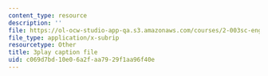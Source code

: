```yaml
---
content_type: resource
description: ''
file: https://ol-ocw-studio-app-qa.s3.amazonaws.com/courses/2-003sc-engineering-dynamics-fall-2011/c069d7bd10e06a2faa7929f1aa96f40e_QHTJK0v404U.srt
file_type: application/x-subrip
resourcetype: Other
title: 3play caption file
uid: c069d7bd-10e0-6a2f-aa79-29f1aa96f40e
---
```


